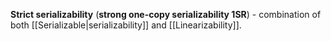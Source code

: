 **Strict serializability** (**strong one-copy serializability 1SR**) - combination of both [[Serializable|serializability]] and [[Linearizability]].
